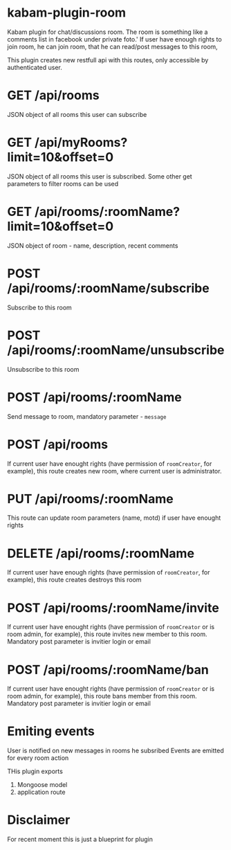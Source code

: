 kabam-plugin-room
========================

Kabam plugin for chat/discussions room.
The room is something like a comments list in facebook under private foto.'
If user have enough rights to join room, he can join room, that he can read/post messages to this room,


This plugin creates new restfull api with this routes, only accessible by authenticated user.


GET /api/rooms
========================
JSON object of all rooms this user can subscribe

GET /api/myRooms?limit=10&offset=0
========================
JSON object of all rooms this user is subscribed.
Some other get parameters to filter rooms can be used


GET /api/rooms/:roomName?limit=10&offset=0
========================
JSON object of room - name, description, recent comments


POST /api/rooms/:roomName/subscribe
========================
Subscribe to this room


POST /api/rooms/:roomName/unsubscribe
========================
Unsubscribe to this room

POST /api/rooms/:roomName
========================
Send message to room, mandatory parameter - `message`

POST /api/rooms
========================
If current user have enought rights (have permission of `roomCreator`, for example), this route creates new room,
where current user is administrator.

PUT /api/rooms/:roomName
========================
This route can update room parameters (name, motd) if user have enought rights

DELETE /api/rooms/:roomName
========================
If current user have enough rights (have permission of `roomCreator`, for example), this route creates destroys
this room


POST /api/rooms/:roomName/invite
========================
If current user have enought rights (have permission of `roomCreator` or is room admin, for example), this route
invites new member to this room. Mandatory post parameter is invitier login or email


POST /api/rooms/:roomName/ban
========================
If current user have enought rights (have permission of `roomCreator` or is room admin, for example), this route
bans  member from this room. Mandatory post parameter is invitier login or email



Emiting events
========================

User is notified on new messages in rooms he subsribed
Events are emitted for every room action


THis plugin exports

1. Mongoose model
2. application route

Disclaimer
============
For recent moment this is just a blueprint for plugin